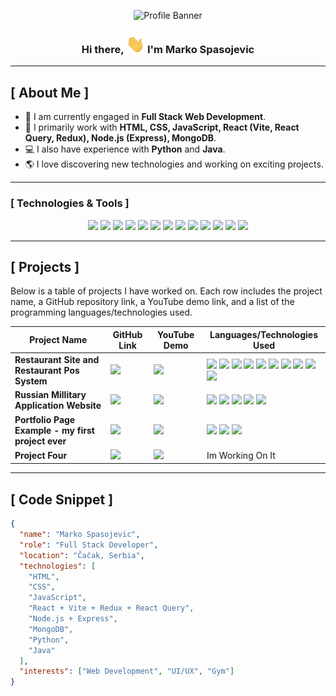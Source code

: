 <div align="center">

![Profile Banner](https://i.redd.it/n8agw6z2smyb1.gif)

### Hi there, <img src="https://raw.githubusercontent.com/ABSphreak/ABSphreak/master/gifs/Hi.gif" width="30px" /> I'm Marko Spasojevic

</div>

---

## [ About Me ]

- 🌱 I am currently engaged in **Full Stack Web Development**.
- 🔭 I primarily work with **HTML, CSS, JavaScript, React (Vite, React Query, Redux), Node.js (Express), MongoDB**.
- 💻 I also have experience with **Python** and **Java**.
- 🌎 I love discovering new technologies and working on exciting projects.

---

### [ Technologies & Tools ]

<div align="center">
  
  <!-- Example badges; customize as desired -->
  <img src="https://img.shields.io/badge/-HTML5-E34F26?style=flat&logo=html5&logoColor=white" />
  <img src="https://img.shields.io/badge/-CSS3-1572B6?style=flat&logo=css3&logoColor=white" />
  <img src="https://img.shields.io/badge/-JavaScript-F7DF1E?style=flat&logo=javascript&logoColor=black" />
  <img src="https://img.shields.io/badge/-React-61DAFB?style=flat&logo=react&logoColor=black" />
  <img src="https://img.shields.io/badge/-Vite-646CFF?style=flat&logo=vite&logoColor=white" />
  <img src="https://img.shields.io/badge/-React%20Query-FF4154?style=flat&logo=reactquery&logoColor=white" />
  <img src="https://img.shields.io/badge/-Redux-764ABC?style=flat&logo=redux&logoColor=white" />
  <img src="https://img.shields.io/badge/-Node.js-339933?style=flat&logo=node.js&logoColor=white" />
  <img src="https://img.shields.io/badge/-Express-000000?style=flat&logo=express&logoColor=white" />
  <img src="https://img.shields.io/badge/-MongoDB-47A248?style=flat&logo=mongodb&logoColor=white" />
  <img src="https://img.shields.io/badge/-Python-3776AB?style=flat&logo=python&logoColor=white" />
  <img src="https://img.shields.io/badge/-Java-007396?style=flat&logo=java&logoColor=white" />
  <img src="https://img.shields.io/badge/-TailwindCSS-38B2AC?style=flat&logo=tailwindcss&logoColor=white" />
  
</div>

---

## [ Projects ]

Below is a table of projects I have worked on. Each row includes the project name, a GitHub repository link, a YouTube demo link, and a list of the programming languages/technologies used.

| **Project Name**                                        | **GitHub Link**                                                                                                                                                        | **YouTube Demo**                                                                                                                                          | **Languages/Technologies Used**                                                                                                                                                                                                                                                                               |
|---------------------------------------------------------|-------------------------------------------------------------------------------------------------------------------------------------------------------------------------|-----------------------------------------------------------------------------------------------------------------------------------------------------------|---------------------------------------------------------------------------------------------------------------------------------------------------------------------------------------------------------------------------------------------------------------------------------------------------------------|
| **Restaurant Site and Restaurant Pos System**         | [<img src="https://img.shields.io/badge/-GitHub-181717?style=flat&logo=github&logoColor=white" height="20">](https://github.com/spasojewagner/restaurant-site-and-restaurant-pos-system) | [<img src="https://img.shields.io/badge/-YouTube-red?style=flat&logo=youtube&logoColor=white" height="20">](https://www.youtube.com/watch?v=483IRS_obQE) | [<img src="https://img.shields.io/badge/-HTML-E34F26?style=flat&logo=html5&logoColor=white" height="20">](#) [<img src="https://img.shields.io/badge/-CSS-1572B6?style=flat&logo=css3&logoColor=white" height="20">](#) [<img src="https://img.shields.io/badge/-JavaScript-F7DF1E?style=flat&logo=javascript&logoColor=black" height="20">](#) [<img src="https://img.shields.io/badge/-React-61DAFB?style=flat&logo=react&logoColor=black" height="20">](#) [<img src="https://img.shields.io/badge/-Redux-764ABC?style=flat&logo=redux&logoColor=white" height="20">](#) [<img src="https://img.shields.io/badge/-React%20Query-FF4154?style=flat&logo=reactquery&logoColor=white" height="20">](#) [<img src="https://img.shields.io/badge/-TailwindCSS-38B2AC?style=flat&logo=tailwindcss&logoColor=white" height="20">](#) [<img src="https://img.shields.io/badge/-Node.js-339933?style=flat&logo=node.js&logoColor=white" height="20">](#) [<img src="https://img.shields.io/badge/-Express-000000?style=flat&logo=express&logoColor=white" height="20">](#) [<img src="https://img.shields.io/badge/-MongoDB-47A248?style=flat&logo=mongodb&logoColor=white" height="20">](#) |
| **Russian Millitary Application Website**             | [<img src="https://img.shields.io/badge/-GitHub-181717?style=flat&logo=github&logoColor=white" height="20">](https://github.com/spasojewagner/russian-millitary-website)             | [<img src="https://img.shields.io/badge/-YouTube-red?style=flat&logo=youtube&logoColor=white" height="20">](https://youtu.be/example2)               | [<img src="https://img.shields.io/badge/-React-61DAFB?style=flat&logo=react&logoColor=black" height="20">](https://reactjs.org/) [<img src="https://img.shields.io/badge/-Vite-646CFF?style=flat&logo=vite&logoColor=white" height="20">](https://vitejs.dev/) [<img src="https://img.shields.io/badge/-HTML5-E34F26?style=flat&logo=html5&logoColor=white" height="20">](https://developer.mozilla.org/en-US/docs/Web/HTML) [<img src="https://img.shields.io/badge/-CSS3-1572B6?style=flat&logo=css3&logoColor=white" height="20">](https://developer.mozilla.org/en-US/docs/Web/CSS) [<img src="https://img.shields.io/badge/-JavaScript-F7DF1E?style=flat&logo=javascript&logoColor=black" height="20">](https://developer.mozilla.org/en-US/docs/Web/JavaScript) |
| **Portfolio Page Example - my first project ever**    | [<img src="https://img.shields.io/badge/-GitHub-181717?style=flat&logo=github&logoColor=white" height="20">](https://github.com/spasojewagner/my-portfolio-page)         | [<img src="https://img.shields.io/badge/-YouTube-red?style=flat&logo=youtube&logoColor=white" height="20">](https://youtu.be/example3)               | [<img src="https://img.shields.io/badge/-HTML5-E34F26?style=flat&logo=html5&logoColor=white" height="20">](https://developer.mozilla.org/en-US/docs/Web/HTML) [<img src="https://img.shields.io/badge/-CSS3-1572B6?style=flat&logo=css3&logoColor=white" height="20">](https://developer.mozilla.org/en-US/docs/Web/CSS) [<img src="https://img.shields.io/badge/-JavaScript-F7DF1E?style=flat&logo=javascript&logoColor=black" height="20">](https://developer.mozilla.org/en-US/docs/Web/JavaScript) |
| **Project Four**                                      | [<img src="https://img.shields.io/badge/-GitHub-181717?style=flat&logo=github&logoColor=white" height="20">](https://github.com/username/project-four)                      | [<img src="https://img.shields.io/badge/-YouTube-red?style=flat&logo=youtube&logoColor=white" height="20">](https://youtu.be/example4)               | Im Working On It                                                                                                                                                                                                                                                             |

---

## [ Code Snippet ]

```json
{
  "name": "Marko Spasojevic",
  "role": "Full Stack Developer",
  "location": "Čačak, Serbia",
  "technologies": [
    "HTML", 
    "CSS", 
    "JavaScript", 
    "React + Vite + Redux + React Query", 
    "Node.js + Express", 
    "MongoDB", 
    "Python", 
    "Java"
  ],
  "interests": ["Web Development", "UI/UX", "Gym"]
}
